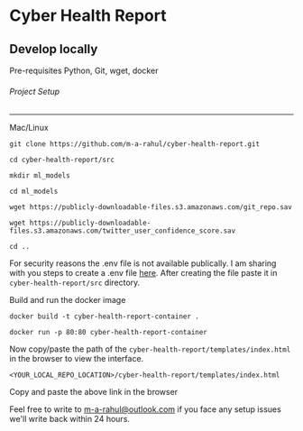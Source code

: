 # Cyber Health Report

## Develop locally

Pre-requisites Python, Git, wget, docker

###### Project Setup
------

Mac/Linux

```
git clone https://github.com/m-a-rahul/cyber-health-report.git

cd cyber-health-report/src

mkdir ml_models

cd ml_models

wget https://publicly-downloadable-files.s3.amazonaws.com/git_repo.sav

wget https://publicly-downloadable-files.s3.amazonaws.com/twitter_user_confidence_score.sav

cd ..

```
For security reasons the .env file is not available publically. I am sharing with you steps to create a .env file [here](https://bit.ly/3fA2XrF). After creating the file paste it in ```cyber-health-report/src``` directory.

Build and run the docker image

```
docker build -t cyber-health-report-container .

docker run -p 80:80 cyber-health-report-container

```

Now copy/paste the path of the ```cyber-health-report/templates/index.html``` in the browser to view the interface.

```
<YOUR_LOCAL_REPO_LOCATION>/cyber-health-report/templates/index.html

```

Copy and paste the above link in the browser

Feel free to write to m-a-rahul@outlook.com if you face any setup issues we'll write back within 24 hours.
